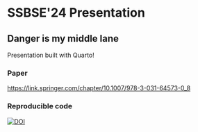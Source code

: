 # SSBSE'24 Presentation
## Danger is my middle lane

Presentation built with Quarto!

### Paper
https://link.springer.com/chapter/10.1007/978-3-031-64573-0_8

### Reproducible code


[![DOI](https://zenodo.org/badge/DOI/10.5281/zenodo.11221209.svg)](https://doi.org/10.5281/zenodo.11221209)
